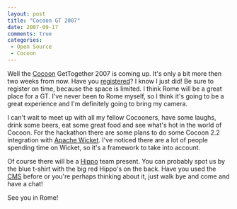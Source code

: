 ```yaml
---
layout: post
title: "Cocoon GT 2007"
date: 2007-09-17
comments: true
categories:
 - Open Source
 - Cocoon
---
```


Well the <a href="http://cocoon.apache.org/">Cocoon</a> GetTogether 2007 is coming up. It's only a bit more then two weeks from now. Have you <a target="_blank" href="http://www.cocoongt.org/Registration.html" alt="Register">registered</a>? I know I just did! Be sure to register on time, because the space is limited. I think Rome will be a great place for a GT. I've never been to Rome myself, so I think it's going to be a great experience and I'm definitely going to bring my camera.

I can't wait to meet up with all my fellow Cocooners, have some laughs, drink some beers, eat some great food and see what's hot in the world of Cocoon. For the hackathon there are some plans to do some Cocoon 2.2 integration with <a href="http://wicket.apache.org/" alt="Apache Wicket" target="_blank">Apache Wicket</a>. I've noticed there are a lot of people spending time on Wicket, so it's a framework to take into account.

Of course there will be a <a target="_blank" href="http://www.hippo.nl">Hippo</a> team present. You can probably spot us by the blue t-shirt with the big red Hippo's on the back. Have you used the <a href="http://www.hippocms.org" target="_blank">CMS</a> before or you're perhaps thinking about it, just walk bye and come and have a chat!

See you in Rome!
